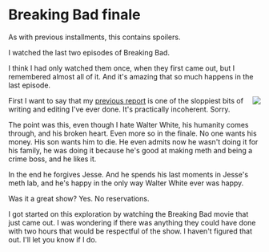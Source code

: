# Breaking Bad finale
As with previous installments, this contains spoilers. 

I watched the last two episodes of Breaking Bad. 

I think I had only watched them once, when they first came out, but I remembered almost all of it. And it's amazing that so much happens in the last episode.

<img src="http://scripting.com/images/2019/10/19/mrWhite.png" border="0" align="right">First I want to say that my <a href="http://scripting.com/2019/10/18/171521.html">previous report</a> is one of the sloppiest bits of writing and editing I've ever done. It's practically incoherent. Sorry.

The point was this, even though I hate Walter White, his humanity comes through, and his broken heart. Even more so in the finale. No one wants his money. His son wants him to die. He even admits now he wasn't doing it for his family, he was doing it because he's good at making meth and being a crime boss, and he likes it. 

In the end he forgives Jesse. And he spends his last moments in Jesse's meth lab, and he's happy in the only way Walter White ever was happy. 

Was it a great show? Yes. No reservations.

I got started on this exploration by watching the Breaking Bad movie that just came out. I was wondering if there was anything they could have done with two hours that would be respectful of the show. I haven't figured that out. I'll let you know if I do.


